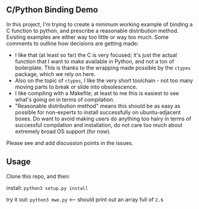 ## C/Python Binding Demo

In this project, I'm trying to create a minimum working example of binding a C function to python, and prescribe a reasonable distribution method. Existing examples are either way too little or way too much. Some comments to outline how decisions are getting made:

 - I like that (at least so far) the C is very focused; it's just the actual function that I want to make available in Python, and not a ton of boilerplate. This is thanks to the wrapping made possible by the `ctypes` package, which we rely on here.
 - Also on the topic of `ctypes`, I like the very short toolchain - not too many moving parts to break or slide into obsolescence.
 - I like compiling with a Makefile; at least to me this is easiest to see what's going on in terms of compilation.
 - "Reasonable distribution method" means this should be as easy as possible for non-experts to install successfully on ubuntu-adjacent boxes. Do want to avoid making users do anything too hairy in terms of successful compilation and installation, do not care too much about extremely broad OS support (for now).
 
Please see and add discussion points in the issues.
 
## Usage

Clone this repo, and then:

install: `python3 setup.py install`

try it out: `python3 mwe.py` <-- should print out an array full of `2.`s
